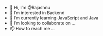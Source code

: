 - 👋 Hi, I’m @Rajashnu
- 👀 I’m interested in Backend
- 🌱 I’m currently learning JavaScript and Java
- 💞️ I’m looking to collaborate on ...
- 📫 How to reach me ...

<!---
Rajashnu/Rajashnu is a ✨ special ✨ repository because its `README.md` (this file) appears on your GitHub profile.
You can click the Preview link to take a look at your changes.
--->
